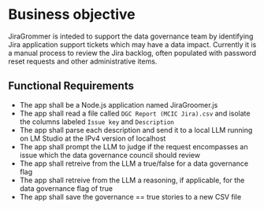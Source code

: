 # Business objective
JiraGrommer is inteded to support the data governance team by identifying Jira application support tickets which may have a data impact. Currently it is a manual process to review the Jira backlog, often populated with password reset requests and other administrative items.

## Functional Requirements
 - The app shall be a Node.js application named JiraGroomer.js
 - The app shall read a file called `DGC Report (MCIC Jira).csv` and isolate the columns labeled `Issue key` and `Description`
 - The app shall parse each description and send it to a local LLM running on LM Studio at the IPv4 version of localhost
 - The app shall prompt the LLM to judge if the request encompasses an issue which the data governance council should review
 - The app shall retreive from the LLM a true/false for a data governance flag
 - The app shall retreive from the LLM a reasoning, if applicable, for the data governance flag of true
 - The app shall save the governance == true stories to a new CSV file